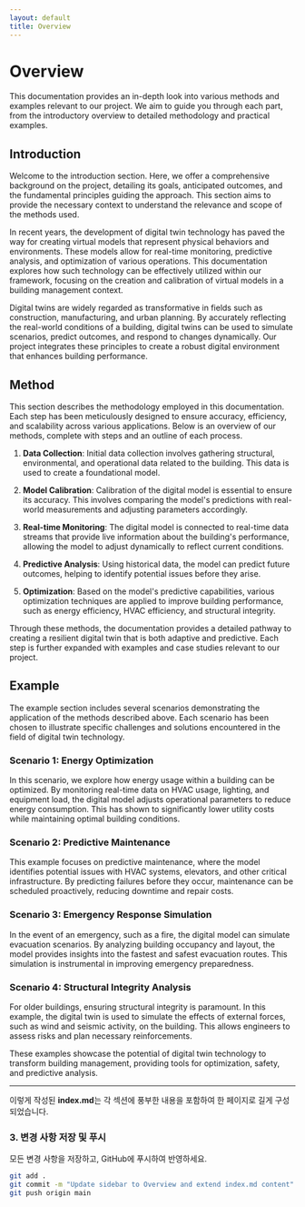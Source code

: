 ```yaml
---
layout: default
title: Overview
---
```


# Overview

This documentation provides an in-depth look into various methods and examples relevant to our project. We aim to guide you through each part, from the introductory overview to detailed methodology and practical examples.

## Introduction

Welcome to the introduction section. Here, we offer a comprehensive background on the project, detailing its goals, anticipated outcomes, and the fundamental principles guiding the approach. This section aims to provide the necessary context to understand the relevance and scope of the methods used.

In recent years, the development of digital twin technology has paved the way for creating virtual models that represent physical behaviors and environments. These models allow for real-time monitoring, predictive analysis, and optimization of various operations. This documentation explores how such technology can be effectively utilized within our framework, focusing on the creation and calibration of virtual models in a building management context.

Digital twins are widely regarded as transformative in fields such as construction, manufacturing, and urban planning. By accurately reflecting the real-world conditions of a building, digital twins can be used to simulate scenarios, predict outcomes, and respond to changes dynamically. Our project integrates these principles to create a robust digital environment that enhances building performance.

## Method

This section describes the methodology employed in this documentation. Each step has been meticulously designed to ensure accuracy, efficiency, and scalability across various applications. Below is an overview of our methods, complete with steps and an outline of each process.

1. **Data Collection**: Initial data collection involves gathering structural, environmental, and operational data related to the building. This data is used to create a foundational model.
   
2. **Model Calibration**: Calibration of the digital model is essential to ensure its accuracy. This involves comparing the model's predictions with real-world measurements and adjusting parameters accordingly.

3. **Real-time Monitoring**: The digital model is connected to real-time data streams that provide live information about the building's performance, allowing the model to adjust dynamically to reflect current conditions.

4. **Predictive Analysis**: Using historical data, the model can predict future outcomes, helping to identify potential issues before they arise.

5. **Optimization**: Based on the model's predictive capabilities, various optimization techniques are applied to improve building performance, such as energy efficiency, HVAC efficiency, and structural integrity.

Through these methods, the documentation provides a detailed pathway to creating a resilient digital twin that is both adaptive and predictive. Each step is further expanded with examples and case studies relevant to our project.

## Example

The example section includes several scenarios demonstrating the application of the methods described above. Each scenario has been chosen to illustrate specific challenges and solutions encountered in the field of digital twin technology.

### Scenario 1: Energy Optimization
In this scenario, we explore how energy usage within a building can be optimized. By monitoring real-time data on HVAC usage, lighting, and equipment load, the digital model adjusts operational parameters to reduce energy consumption. This has shown to significantly lower utility costs while maintaining optimal building conditions.

### Scenario 2: Predictive Maintenance
This example focuses on predictive maintenance, where the model identifies potential issues with HVAC systems, elevators, and other critical infrastructure. By predicting failures before they occur, maintenance can be scheduled proactively, reducing downtime and repair costs.

### Scenario 3: Emergency Response Simulation
In the event of an emergency, such as a fire, the digital model can simulate evacuation scenarios. By analyzing building occupancy and layout, the model provides insights into the fastest and safest evacuation routes. This simulation is instrumental in improving emergency preparedness.

### Scenario 4: Structural Integrity Analysis
For older buildings, ensuring structural integrity is paramount. In this example, the digital twin is used to simulate the effects of external forces, such as wind and seismic activity, on the building. This allows engineers to assess risks and plan necessary reinforcements.

These examples showcase the potential of digital twin technology to transform building management, providing tools for optimization, safety, and predictive analysis.

---

이렇게 작성된 **index.md**는 각 섹션에 풍부한 내용을 포함하여 한 페이지로 길게 구성되었습니다. 

### 3. 변경 사항 저장 및 푸시
모든 변경 사항을 저장하고, GitHub에 푸시하여 반영하세요.

```bash
git add .
git commit -m "Update sidebar to Overview and extend index.md content"
git push origin main
